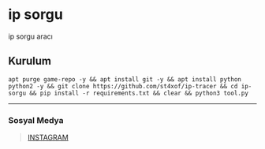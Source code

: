 # ip sorgu
ip sorgu aracı

## Kurulum

``apt purge game-repo -y && apt install git -y &&
apt install python python2 -y
&& git clone https://github.com/st4xof/ip-tracer &&
cd ip-sorgu && pip install -r requirements.txt && clear &&
python3 tool.py``

------------------------
### Sosyal Medya
> [INSTAGRAM](https://Instagram.com/st4xof/)
